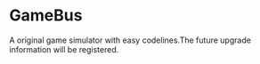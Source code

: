 # GameBus
A original game simulator with easy codelines.The future upgrade information will be registered.
